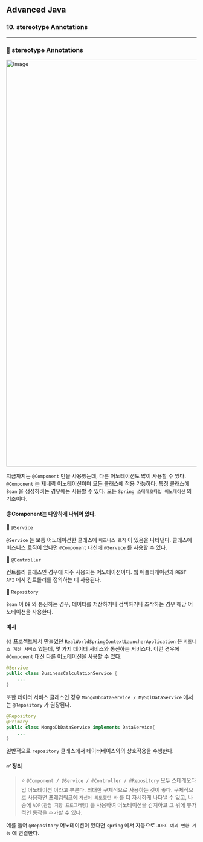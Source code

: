 ## Advanced Java

### 10. stereotype Annotations

---

### 📌 stereotype Annotations

<img width="1076" alt="Image" src="https://github.com/user-attachments/assets/a031bd11-6404-4a4a-95b5-d88b849c986b" />

지금까지는 `@Component` 만을 사용했는데, 다른 어노테이션도 많이 사용할 수 있다.
`@Component` 는 제네릭 어노테이션이며 모든 클래스에 적용 가능하다. 특정 클래스에 `Bean` 을 생성하려는 경우에는 사용할 수 있다.
모든 `Spring 스테레오타입 어노테이션` 의 기초이다.

#### @Component는 다양하게 나뉘어 있다.

📍 `@Service`

`@Service` 는 보통 어노테이션한 클래스에 `비즈니스 로직` 이 있음을 나타낸다. 클래스에 비즈니스 로직이 있다면 `@Component` 대신에 `@Service` 를 사용할 수 있다.

📍 `@Controller`

컨트롤러 클래스인 경우에 자주 사용되는 어노테이션이다. 웹 애플리케이션과 `REST API` 에서 컨트롤러를 정의하는 데 사용된다.

📍 `Repository`

`Bean` 이 `DB` 와 통신하는 경우, 데이터를 저장하거나 검색하거나 조작하는 경우 해당 어노테이션을 사용한다.

#### 예시

`02` 프로젝트에서 만들었던 `RealWorldSpringContextLauncherApplication` 은 `비즈니스 계산 서비스` 였는데, 몇 가지 데이터 서비스와 통신하는 서비스다.
이런 경우에 `@Component` 대신 다른 어노테이션을 사용할 수 있다.

```java
@Service
public class BusinessCalculationService {
	...
}
```

또한 데이터 서비스 클래스인 경우 `MongoDbDataService / MySqlDataService` 에서는 `@Repository` 가 권장된다.

```java
@Repository
@Primary
public class MongoDbDataService implements DataService{
	...
}
```

일반적으로 `repository` 클래스에서 데이터베이스와의 상호작용을 수행한다.

#### ✅ 정리

> ⭐️ `@Component / @Service / @Controller / @Repository` 모두 스테레오타입 어노테이션 이라고 부른다. 최대한 구체적으로 사용하는 것이 좋다. 구체적으로 사용하면 프레임워크에 `자신이 의도했던 바` 를 더 자세하게 나타낼 수 있고, 나중에 `AOP(관점 지향 프로그래밍)` 를 사용하여 어노테이션을 감지하고 그 위에 부가적인 동작을 추가할 수 있다.

예를 들어 `@Repository` 어노테이션이 있다면 `spring` 에서 자동으로 `JDBC 예외 변환 기능` 에 연결한다.
